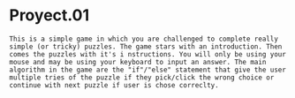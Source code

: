 # Proyect.01

    This is a simple game in which you are challenged to complete really simple (or tricky) puzzles. The game stars with an introduction. Then comes the puzzles with it's i nstructions. You will only be using your mouse and may be using your keyboard to input an answer. The main algorithm in the game are the "if"/"else" statement that give the user multiple tries of the puzzle if they pick/click the wrong choice or continue with next puzzle if user is chose correclty.